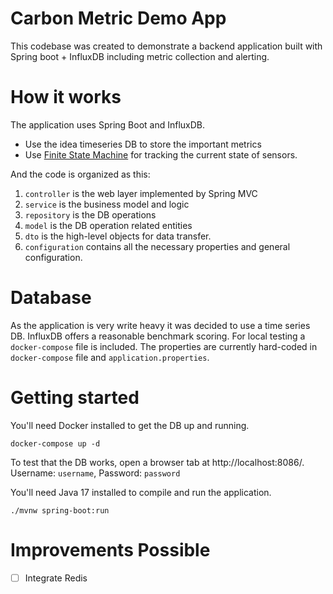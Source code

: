 # Carbon Metric Demo App

This codebase was created to demonstrate a backend application built with Spring boot + InfluxDB including metric collection and alerting.

# How it works

The application uses Spring Boot and InfluxDB.

* Use the idea timeseries DB to store the important metrics
* Use [Finite State Machine](https://en.wikipedia.org/wiki/Finite-state_machine) for tracking the current state of sensors.

And the code is organized as this:

1. `controller` is the web layer implemented by Spring MVC
2. `service` is the business model and logic
3. `repository` is the DB operations
4. `model` is the DB operation related entities
5. `dto` is the high-level objects for data transfer.
6. `configuration`  contains all the necessary properties and general configuration.


# Database

As the application is very write heavy it was decided to use a time series DB. InfluxDB offers a reasonable benchmark scoring. For local testing a `docker-compose` file is included. The properties are currently hard-coded in `docker-compose` file and  `application.properties`.

# Getting started

You'll need Docker installed to get the DB up and running.

	docker-compose up -d

To test that the DB works, open a browser tab at http://localhost:8086/. Username: `username`, Password: `password`

You'll need Java 17 installed to compile and run the application.

    ./mvnw spring-boot:run

# Improvements Possible


* [ ] Integrate Redis